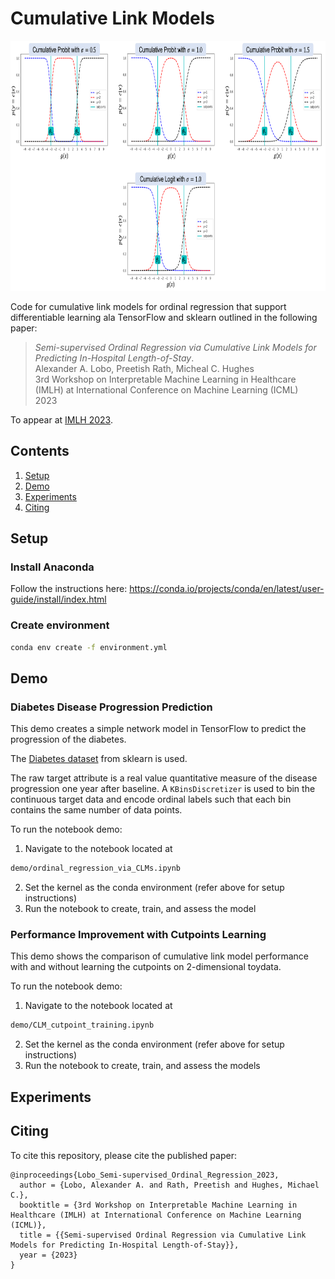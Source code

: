 # Cumulative Link Models

<p align=center>
    <img src=res/clm_thumbnail.png height=400>
</p>

Code for cumulative link models for ordinal regression that support differentiable learning ala TensorFlow and sklearn outlined in the following paper:

<blockquote>
<p>
<i>Semi-supervised Ordinal Regression via Cumulative Link Models for Predicting In-Hospital Length-of-Stay</i>.
 <br />
Alexander A. Lobo, Preetish Rath, Micheal C. Hughes
 <br />
3rd Workshop on Interpretable Machine Learning in Healthcare (IMLH) at International Conference on Machine Learning (ICML)
 <br />
2023
 <!-- <br /> -->
<!-- (35):1019−1041, 2005. -->
 <!-- <br /> -->
<!-- PDF available: <a href="https://www.jmlr.org/papers/volume6/chu05a/chu05a.pdf">https://www.jmlr.org/papers/volume6/chu05a/chu05a.pdf</a> -->
</p>
</blockquote>

To appear at [IMLH 2023](https://sites.google.com/view/imlh2023/home?authuser=1).

## Contents
1. [Setup](#setup)
2. [Demo](#demo)
3. [Experiments](#experiments)
4. [Citing](#citing)

## Setup

### Install Anaconda
Follow the instructions here: https://conda.io/projects/conda/en/latest/user-guide/install/index.html

### Create environment
```sh
conda env create -f environment.yml
```

## Demo

### Diabetes Disease Progression Prediction

This demo creates a simple network model in TensorFlow to predict the progression
of the diabetes.

The [Diabetes dataset](https://scikit-learn.org/stable/datasets/toy_dataset.html#diabetes-dataset) from sklearn is used.

The raw target attribute is a real value quantitative measure of the disease 
progression one year after baseline. A `KBinsDiscretizer` is used to bin the
continuous target data and encode ordinal labels such that each bin contains
the same number of data points.

To run the notebook demo:

1. Navigate to the notebook located at
```sh
demo/ordinal_regression_via_CLMs.ipynb
```
2. Set the kernel as the conda environment (refer above for setup instructions)
3. Run the notebook to create, train, and assess the model

### Performance Improvement with Cutpoints Learning

This demo shows the comparison of cumulative link model performance with and
without learning the cutpoints on 2-dimensional toydata.

To run the notebook demo:

1. Navigate to the notebook located at
```sh
demo/CLM_cutpoint_training.ipynb
```
2. Set the kernel as the conda environment (refer above for setup instructions)
3. Run the notebook to create, train, and assess the models

## Experiments

## Citing
To cite this repository, please cite the published paper:
```
@inproceedings{Lobo_Semi-supervised_Ordinal_Regression_2023,
  author = {Lobo, Alexander A. and Rath, Preetish and Hughes, Michael C.},
  booktitle = {3rd Workshop on Interpretable Machine Learning in Healthcare (IMLH) at International Conference on Machine Learning (ICML)},
  title = {{Semi-supervised Ordinal Regression via Cumulative Link Models for Predicting In-Hospital Length-of-Stay}},
  year = {2023}
}
```